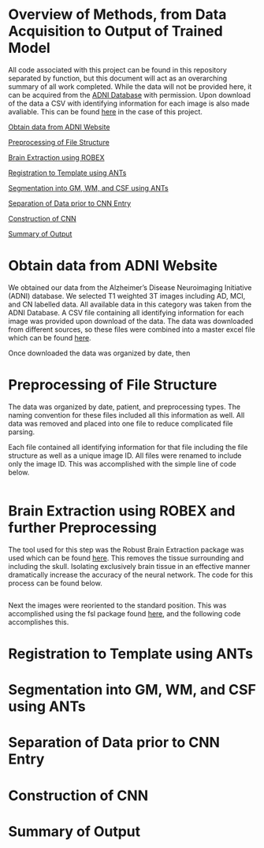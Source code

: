 # Overview of Methods, from Data Acquisition to Output of Trained Model

All code associated with this project can be found in this repository separated by function, but this document will act as an overarching summary of all work completed. While the data will not be provided here, it can be acquired from the [ADNI Database](http://adni.loni.usc.edu/) with permission. Upon download of the data a CSV with identifying information for each image is also made avaliable. This can be found [here](https://github.com/Newber0/Automatic-Alzheimers-Brain-MRI-Classification/blob/main/Data_Index.csv) in the case of this project.

[Obtain data from ADNI Website](#Obtain_data_from_ADNI_Website)

[Preprocessing of File Structure](#Preprocessing_of_File_Structure)

[Brain Extraction using ROBEX](#Brain_Extraction_using_ROBEX)

[Registration to Template using ANTs](#Registration_to_Template_using_ANTs)

[Segmentation into GM, WM, and CSF using ANTs](#Segmentation_into_GM,_WM,_and_CSF_using_ANTs)

[Separation of Data prior to CNN Entry](#Separation_of_Data_prior_to_CNN_Entry)

[Construction of CNN](#Construction_of_CNN)

[Summary of Output](#Summary_of_Output)


# <a name="Obtain_data_from_ADNI_Website"></a>Obtain data from ADNI Website

We obtained our data from the Alzheimer’s Disease Neuroimaging Initiative (ADNI) database. We selected T1 weighted 3T images including AD, MCI, and CN labelled data. All available data in this category was taken from the ADNI Database. A CSV file containing all identifying information for each image was provided upon download of the data. The data was downloaded from different sources, so these files were combined into a master excel file which can be found [here](https://github.com/Newber0/Automatic-Alzheimers-Brain-MRI-Classification/blob/main/Data_Index.csv). 

Once downloaded the data was organized by date, then 

# <a name="Preprocessing_of_File_Structure"></a>Preprocessing of File Structure

The data was organized by date, patient, and preprocessing types. The naming convention for these files included all this information as well. All data was removed and placed into one file to reduce complicated file parsing. 

Each file contained all identifying information for that file including the file structure as well as a unique image ID. All files were renamed to include only the image ID. This was accomplished with the simple line of code below.

```

```

# <a name="Brain_Extraction_using_ROBEX"></a>Brain Extraction using ROBEX and further Preprocessing

The tool used for this step was the Robust Brain Extraction package was used which can be found [here](https://www.nitrc.org/projects/robex). This removes the tissue surrounding and including the skull. Isolating exclusively brain tissue in an effective manner dramatically increase the accuracy of the neural network. The code for this process can be found below.
```

```
Next the images were reoriented to the standard position. This was accomplished using the fsl package found [here](https://fsl.fmrib.ox.ac.uk/fsl/fslwiki/FSL), and the following code accomplishes this.

# <a name="Registration_to_Template_using_ANTs"></a>Registration to Template using ANTs

# <a name="Segmentation_into_GM,_WM,_and_CSF_using_ANTs"></a>Segmentation into GM, WM, and CSF using ANTs

# <a name="Separation_of_Data_prior_to_CNN_Entry"></a>Separation of Data prior to CNN Entry

# <a name="Construction_of_CNN"></a>Construction of CNN

# <a name="Summary_of_Output"></a>Summary of Output

